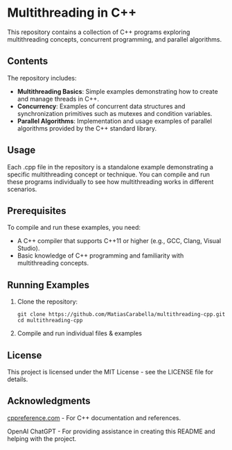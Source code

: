 # Multithreading in C++

This repository contains a collection of C++ programs exploring multithreading concepts, concurrent programming, and parallel algorithms.

## Contents

The repository includes:
- **Multithreading Basics**: Simple examples demonstrating how to create and manage threads in C++.
- **Concurrency**: Examples of concurrent data structures and synchronization primitives such as mutexes and condition variables.
- **Parallel Algorithms**: Implementation and usage examples of parallel algorithms provided by the C++ standard library.

## Usage

Each .cpp file in the repository is a standalone example demonstrating a specific multithreading concept or technique. You can compile and run these programs individually to see how multithreading works in different scenarios.

## Prerequisites

To compile and run these examples, you need:
- A C++ compiler that supports C++11 or higher (e.g., GCC, Clang, Visual Studio).
- Basic knowledge of C++ programming and familiarity with multithreading concepts.

## Running Examples

1. Clone the repository:

    ```
    git clone https://github.com/MatiasCarabella/multithreading-cpp.git
    cd multithreading-cpp
    ```
2. Compile and run individual files & examples

## License

This project is licensed under the MIT License - see the LICENSE file for details.

## Acknowledgments

[cppreference.com](https://en.cppreference.com/w/) - For C++ documentation and references.

OpenAI ChatGPT - For providing assistance in creating this README and helping with the project.
